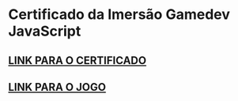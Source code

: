 # Certificado da Imersão Gamedev JavaScript

## [LINK PARA O CERTIFICADO](https://fekow.github.io/certificado/)

## [LINK PARA O JOGO](https://fekow.github.io/Feko-Adventure/)
